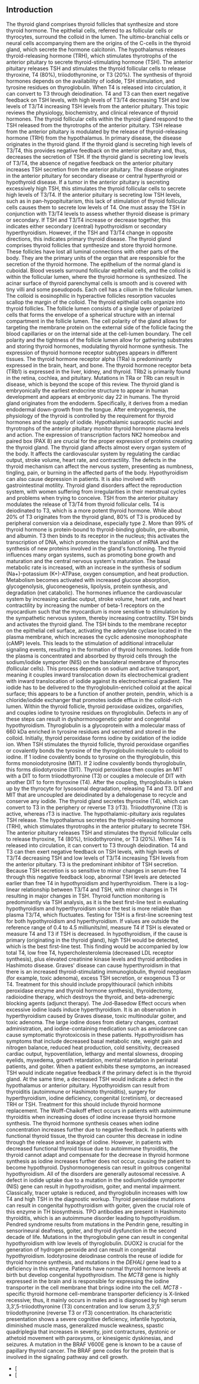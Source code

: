 ## Introduction
The thyroid gland comprises thyroid follicles that synthesize and store thyroid hormone. The epithelial cells, referred to as follicular cells or thyrocytes, surround the colloid in the lumen. The ultimo-branchial cells or neural cells accompanying them are the origins of the C-cells in the thyroid gland, which secrete the hormone calcitonin. The hypothalamus releases thyroid-releasing hormone (TRH), which stimulates thyrotrophs of the anterior pituitary to secrete thyroid-stimulating hormone (TSH). The anterior pituitary releases TSH and stimulates the thyroid follicular cells to release thyroxine, T4 (80%), triiodothyronine, or T3 (20%). The synthesis of thyroid hormones depends on the availability of iodide, TSH stimulation, and tyrosine residues on thyroglobulin. When T4 is released into circulation, it can convert to T3 through deiodination. T4 and T3 can then exert negative feedback on TSH levels, with high levels of T3/T4 decreasing TSH and low levels of T3/T4 increasing TSH levels from the anterior pituitary. This topic reviews the physiology, biochemistry, and clinical relevance of thyroid hormones.
The thyroid follicular cells within the thyroid gland respond to the TSH released from the thyrotrophs of the anterior pituitary. TSH release from the anterior pituitary is modulated by the release of thyroid-releasing hormone (TRH) from the hypothalamus. In primary disease, the disease originates in the thyroid gland. If the thyroid gland is secreting high levels of T3/T4, this provides negative feedback on the anterior pituitary and, thus, decreases the secretion of TSH. If the thyroid gland is secreting low levels of T3/T4, the absence of negative feedback on the anterior pituitary increases TSH secretion from the anterior pituitary.
The disease originates in the anterior pituitary for secondary disease or central hyperthyroid or hypothyroid disease. If a tumor in the anterior pituitary is secreting excessively high TSH, this stimulates the thyroid follicular cells to secrete high levels of T3/T4. If the anterior pituitary is secreting low TSH levels, such as in pan-hypopituitarism, this lack of stimulation of thyroid follicular cells causes them to secrete low levels of T4. One must assay the TSH in conjunction with T3/T4 levels to assess whether thyroid disease is primary or secondary. If TSH and T3/T4 increase or decrease together, this indicates either secondary (central) hypothyroidism or secondary hyperthyroidism. However, if the TSH and T3/T4 change in opposite directions, this indicates primary thyroid disease.
The thyroid gland comprises thyroid follicles that synthesize and store thyroid hormone. These follicles have lost all luminal connections with other parts of the body. They are the primary units of the organ that are responsible for the secretion of the thyroid hormone. The epithelium of the normal gland is cuboidal. Blood vessels surround follicular epithelial cells, and the colloid is within the follicular lumen, where the thyroid hormone is synthesized. The acinar surface of thyroid parenchymal cells is smooth and is covered with tiny villi and some pseudopods. Each cell has a cilium in the follicular lumen. The colloid is eosinophilic in hyperactive follicles resorption vacuoles scallop the margin of the colloid.
The thyroid epithelial cells organize into thyroid follicles. The follicle lumen consists of a single layer of polarized cells that forms the envelope of a spherical structure with an internal compartment in the follicle lumen. The cell polarity of the gland allows for targeting the membrane protein on the external side of the follicle facing the blood capillaries or on the internal side at the cell-lumen boundary. The cell polarity and the tightness of the follicle lumen allow for gathering substrates and storing thyroid hormones, modulating thyroid hormone synthesis. The expression of thyroid hormone receptor subtypes appears in different tissues. The thyroid hormone receptor alpha (TRa) is predominantly expressed in the brain, heart, and bone. The thyroid hormone receptor beta (TRb1) is expressed in the liver, kidney, and thyroid. TRb2 is primarily found in the retina, cochlea, and pituitary. Mutations in TRa or TRb can result in disease, which is beyond the scope of this review.
The thyroid gland is embryonically the earliest endocrine structure to appear in human development and appears at embryonic day 22 in humans. The thyroid gland originates from the endoderm. Specifically, it derives from a median endodermal down-growth from the tongue. After embryogenesis, the physiology of the thyroid is controlled by the requirement for thyroid hormones and the supply of iodide. Hypothalamic supraoptic nuclei and thyrotrophs of the anterior pituitary monitor thyroid hormone plasma levels and action. The expression of transcription factors NK2 homeobox and paired box (PAX 8) are crucial for the proper expression of proteins creating the thyroid gland.
The thyroid gland affects almost every organ system of the body. It affects the cardiovascular system by regulating the cardiac output, stroke volume, heart rate, and contractility. The defects in the thyroid mechanism can affect the nervous system, presenting as numbness, tingling, pain, or burning in the affected parts of the body. Hypothyroidism can also cause depression in patients. It is also involved with gastrointestinal motility. Thyroid gland disorders affect the reproduction system, with women suffering from irregularities in their menstrual cycles and problems when trying to conceive.
TSH from the anterior pituitary modulates the release of T3/T4 from thyroid follicular cells. T4 is deiodinated to T3, which is a more potent thyroid hormone. While about 20% of T3 originates from the thyroid gland, 80% of T3 is produced by peripheral conversion via a deiodinase, especially type 2. More than 99% of thyroid hormone is protein-bound to thyroid-binding globulin, pre-albumin, and albumin. T3 then binds to its receptor in the nucleus; this activates the transcription of DNA, which promotes the translation of mRNA and the synthesis of new proteins involved in the gland's functioning.
The thyroid influences many organ systems, such as promoting bone growth and maturation and the central nervous system's maturation. The basal metabolic rate is increased, with an increase in the synthesis of sodium (Na+)-potassium (K+)-ATPase, oxygen consumption, and heat production. Metabolism becomes activated with increased glucose absorption, glycogenolysis, gluconeogenesis, lipolysis, protein synthesis, and degradation (net catabolic). The hormones influence the cardiovascular system by increasing cardiac output, stroke volume, heart rate, and heart contractility by increasing the number of beta-1 receptors on the myocardium such that the myocardium is more sensitive to stimulation by the sympathetic nervous system, thereby increasing contractility.
TSH binds and activates the thyroid gland. The TSH binds to the membrane receptor on the epithelial cell surface, activating the adenylate cyclase located in the plasma membrane, which increases the cyclic adenosine monophosphate (cAMP) levels. This leads to the stimulation of additional intracellular signaling events, resulting in the formation of thyroid hormones. Iodide from the plasma is concentrated and absorbed by thyroid cells through the sodium/iodide symporter (NIS) on the basolateral membrane of thyrocytes (follicular cells). This process depends on sodium and active transport, meaning it couples inward translocation down its electrochemical gradient with inward translocation of iodide against its electrochemical gradient. The iodide has to be delivered to the thyroglobulin-enriched colloid at the apical surface; this appears to be a function of another protein, pendrin, which is a chloride/iodide exchanger that promotes iodide efflux in the colloid-rich lumen. Within the thyroid follicle, thyroid peroxidase oxidizes, organifies, and couples iodine to tyrosine residues on thyroglobulin. Defects in any of these steps can result in dyshormonogenetic goiter and congenital hypothyroidism. Thyroglobulin is a glycoprotein with a molecular mass of 660 kDa enriched in tyrosine residues and secreted and stored in the colloid. Initially, thyroid peroxidase forms iodine by oxidation of the iodide ion. When TSH stimulates the thyroid follicle, thyroid peroxidase organifies or covalently bonds the tyrosine of the thyroglobulin molecule to colloid to iodine. If 1 iodine covalently bonds to tyrosine on the thyroglobulin, this forms monoiodotyrosine (MIT). If 2 iodine covalently bonds thyroglobulin, this forms diiodotyrosine (DIT). Thyroid peroxidase then couples an MIT with a DIT to form triiodothyronine (T3) or couples a molecule of DIT with another DIT to form thyroxine (T4). After the coupling, thyroglobulin is taken up by the thyrocyte for lysosomal degradation, releasing T4 and T3. DIT and MIT that are uncoupled are deiodinated by a dehalogenase to recycle and conserve any iodide. The thyroid gland secretes thyroxine (T4), which can convert to T3 in the periphery or reverse T3 (rT3). Triiodothyronine (T3) is active, whereas rT3 is inactive.
The hypothalamic-pituitary axis regulates TSH release. The hypothalamus secretes the thyroid-releasing hormone (TRH), which stimulates thyrotrophs in the anterior pituitary to secrete TSH. The anterior pituitary releases TSH and stimulates the thyroid follicular cells to release thyroxine, T4 (80%), triiodothyronine, or T3 (20%). When T4 is released into circulation, it can convert to T3 through deiodination. T4 and T3 can then exert negative feedback on TSH levels, with high levels of T3/T4 decreasing TSH and low levels of T3/T4 increasing TSH levels from the anterior pituitary. T3 is the predominant inhibitor of TSH secretion. Because TSH secretion is so sensitive to minor changes in serum-free T4 through this negative feedback loop, abnormal TSH levels are detected earlier than free T4 in hypothyroidism and hyperthyroidism. There is a log-linear relationship between T3/T4 and TSH, with minor changes in TH resulting in major changes in TSH.
Thyroid function monitoring is predominantly via TSH analysis, as it is the best first-line test in evaluating hypothyroidism and hyperthyroidism since the test is more reliable than plasma T3/T4, which fluctuates. Testing for TSH is a first-line screening test for both hypothyroidism and hyperthyroidism. If values are outside the reference range of 0.4 to 4.5 milliunits/ml, measure T4 if TSH is elevated or measure T4 and T3 if TSH is decreased. In hypothyroidism, if the cause is primary (originating in the thyroid gland), high TSH would be detected, which is the best first-line test. This finding would be accompanied by low total T4, low free T4, hypercholesterolemia (decreased LDL receptor synthesis), plus elevated creatinine kinase levels and thyroid antibodies in Hashimoto disease.
Graves' disease can cause hyperthyroidism in that there is an increased thyroid-stimulating immunoglobulin, thyroid neoplasm (for example, toxic adenoma), excess TSH secretion, or exogenous T3 or T4. Treatment for this should include propylthiouracil (which inhibits peroxidase enzyme and thyroid hormone synthesis), thyroidectomy, radioiodine therapy, which destroys the thyroid, and beta-adrenergic blocking agents (adjunct therapy). The Jod-Basedow Effect occurs when excessive iodine loads induce hyperthyroidism. It is an observation in hyperthyroidism caused by Graves disease, toxic multinodular goiter, and toxic adenoma. The large iodine doses from dietary changes, contrast administration, and iodine-containing medication such as amiodarone can cause symptomatic thyrotoxicosis in these patients.
Hypothyroidism has symptoms that include decreased basal metabolic rate, weight gain and nitrogen balance, reduced heat production, cold sensitivity, decreased cardiac output, hypoventilation, lethargy and mental slowness, drooping eyelids, myxedema, growth retardation, mental retardation in perinatal patients, and goiter. When a patient exhibits these symptoms, an increased TSH would indicate negative feedback if the primary defect is in the thyroid gland. At the same time, a decreased TSH would indicate a defect in the hypothalamus or anterior pituitary. Hypothyroidism can result from thyroiditis (autoimmune or Hashimoto thyroiditis), surgery for hyperthyroidism, iodine deficiency, congenital (cretinism), or decreased TRH or TSH. Treatment for this should include thyroid hormone replacement.
The Wolff-Chaikoff effect occurs in patients with autoimmune thyroiditis when increasing doses of iodine increase thyroid hormone synthesis. The thyroid hormone synthesis ceases when iodine concentration increases further due to negative feedback. In patients with functional thyroid tissue, the thyroid can counter this decrease in iodine through the release and leakage of iodine. However, in patients with decreased functional thyroid tissue due to autoimmune thyroiditis, the thyroid cannot adapt and compensate for the decrease in thyroid hormone synthesis as iodine increases further does not occur, causing the patient to become hypothyroid.
Dyshormonogenesis can result in goitrous congenital hypothyroidism. All of the disorders are generally autosomal recessive. A defect in iodide uptake due to a mutation in the sodium/iodide symporter (NIS) gene can result in hypothyroidism, goiter, and mental impairment. Classically, tracer uptake is reduced, and thyroglobulin increases with low T4 and high TSH in the diagnostic workup. Thyroid peroxidase mutations can result in congenital hypothyroidism with goiter, given the crucial role of this enzyme in TH biosynthesis. TPO antibodies are present in Hashimoto thyroiditis, which is an autoimmune disorder leading to hypothyroidism. Pendred syndrome results from mutations in the Pendrin gene, resulting in sensorineural deafness, goiter, and thyroid dysfunction in the second decade of life. Mutations in the thyroglobulin gene can result in congenital hypothyroidism with low levels of thyroglobulin. DUOX2 is crucial for the generation of hydrogen peroxide and can result in congenital hypothyroidism.
Iodotyrosine deiodinase controls the reuse of iodide for thyroid hormone synthesis, and mutations in the _DEHALI_ gene lead to a deficiency in this enzyme. Patients have normal thyroid hormone levels at birth but develop congenital hypothyroidism. The _MCT8_ gene is highly expressed in the brain and is responsible for expressing the iodine transporter in the cell membrane that brings iodine into the cell. _MCT8_ -specific thyroid hormone cell-membrane transporter deficiency is X-linked recessive; thus, it mainly occurs in males and is diagnosed by high serum 3,3’,5-triiodothyronine (T3) concentration and low serum 3,3’,5’ triiodothyronine (reverse T3 or rT3) concentration. Its characteristic presentation shows a severe cognitive deficiency, infantile hypotonia, diminished muscle mass, generalized muscle weakness, spastic quadriplegia that increases in severity, joint contractures, dystonic or athetoid movement with paroxysms, or kinesigenic dyskinesias, and seizures. A mutation in the BRAF V600E gene is known to be a cause of papillary thyroid cancer. The BRAF gene codes for the protein that is involved in the signaling pathway and cell growth.
- [
- [